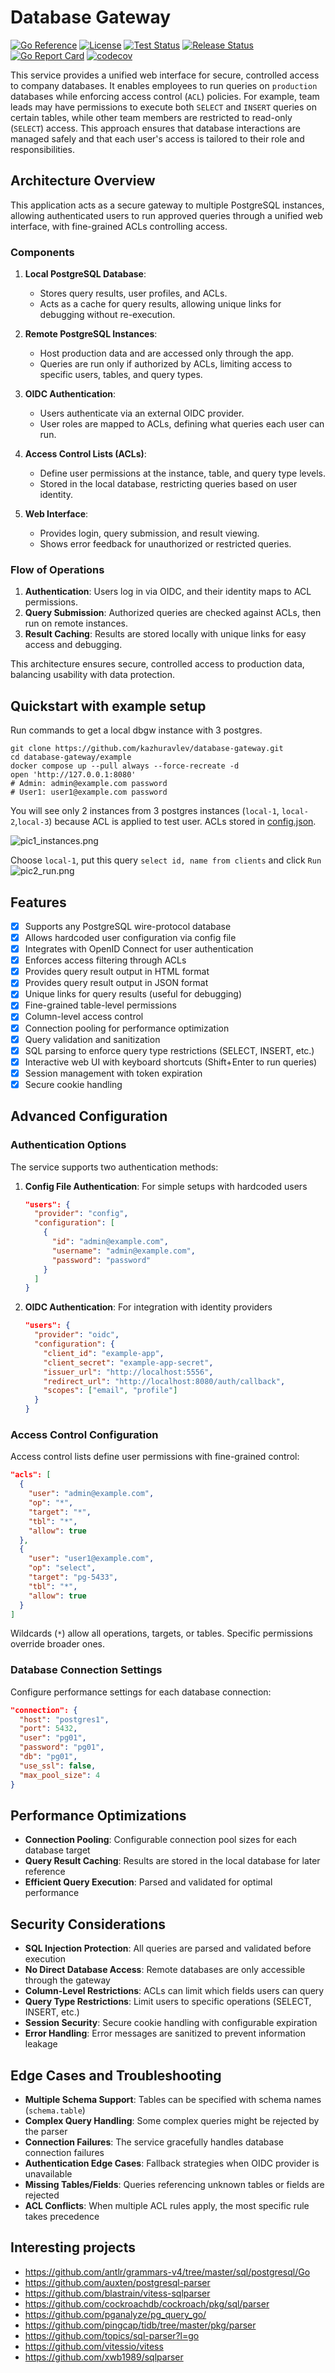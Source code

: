 # Database Gateway

[![Go Reference](https://pkg.go.dev/badge/github.com/kazhuravlev/database-gateway.svg)](https://pkg.go.dev/github.com/kazhuravlev/database-gateway)
[![License](https://img.shields.io/github/license/kazhuravlev/database-gateway?color=blue)](https://github.com/kazhuravlev/database-gateway/blob/master/LICENSE)
[![Test Status](https://github.com/kazhuravlev/database-gateway/actions/workflows/test.yml/badge.svg)](https://github.com/kazhuravlev/database-gateway/actions/workflows/test.yml)
[![Release Status](https://github.com/kazhuravlev/database-gateway/actions/workflows/release.yml/badge.svg)](https://github.com/kazhuravlev/database-gateway/actions/workflows/release.yml)
[![Go Report Card](https://goreportcard.com/badge/github.com/kazhuravlev/database-gateway)](https://goreportcard.com/report/github.com/kazhuravlev/database-gateway)
[![codecov](https://codecov.io/gh/kazhuravlev/database-gateway/graph/badge.svg?token=DLOML3FTN1)](https://codecov.io/gh/kazhuravlev/database-gateway)

This service provides a unified web interface for secure, controlled access to company databases. It enables employees
to run queries on `production` databases while enforcing access control (`ACL`) policies. For example, team leads may
have permissions to execute both `SELECT` and `INSERT` queries on certain tables, while other team members are
restricted to read-only (`SELECT`) access. This approach ensures that database interactions are managed safely and
that each user's access is tailored to their role and responsibilities.

## Architecture Overview

This application acts as a secure gateway to multiple PostgreSQL instances, allowing authenticated users to run approved
queries through a unified web interface, with fine-grained ACLs controlling access.

### Components

1. **Local PostgreSQL Database**:
    - Stores query results, user profiles, and ACLs.
    - Acts as a cache for query results, allowing unique links for debugging without re-execution.

2. **Remote PostgreSQL Instances**:
    - Host production data and are accessed only through the app.
    - Queries are run only if authorized by ACLs, limiting access to specific users, tables, and query types.

3. **OIDC Authentication**:
    - Users authenticate via an external OIDC provider.
    - User roles are mapped to ACLs, defining what queries each user can run.

4. **Access Control Lists (ACLs)**:
    - Define user permissions at the instance, table, and query type levels.
    - Stored in the local database, restricting queries based on user identity.

5. **Web Interface**:
    - Provides login, query submission, and result viewing.
    - Shows error feedback for unauthorized or restricted queries.

### Flow of Operations

1. **Authentication**: Users log in via OIDC, and their identity maps to ACL permissions.
2. **Query Submission**: Authorized queries are checked against ACLs, then run on remote instances.
3. **Result Caching**: Results are stored locally with unique links for easy access and debugging.

This architecture ensures secure, controlled access to production data, balancing usability with data protection.

## Quickstart with example setup

Run commands to get a local dbgw instance with 3 postgres.

```shell
git clone https://github.com/kazhuravlev/database-gateway.git
cd database-gateway/example
docker compose up --pull always --force-recreate -d
open 'http://127.0.0.1:8080'
# Admin: admin@example.com password
# User1: user1@example.com password
```

You will see only 2 instances from 3 postgres instances (`local-1`, `local-2`,`local-3`) because ACL is applied to test
user. ACLs stored in [config.json](example/config.json).

![pic1_instances.png](example/pic1_instances.png)

Choose `local-1`, put this query `select id, name from clients` and click `Run` ![pic2_run.png](example/pic2_run.png)

## Features

- [x] Supports any PostgreSQL wire-protocol database
- [x] Allows hardcoded user configuration via config file
- [x] Integrates with OpenID Connect for user authentication
- [x] Enforces access filtering through ACLs
- [x] Provides query result output in HTML format
- [x] Provides query result output in JSON format
- [x] Unique links for query results (useful for debugging)
- [x] Fine-grained table-level permissions
- [x] Column-level access control
- [x] Connection pooling for performance optimization
- [x] Query validation and sanitization
- [x] SQL parsing to enforce query type restrictions (SELECT, INSERT, etc.)
- [x] Interactive web UI with keyboard shortcuts (Shift+Enter to run queries)
- [x] Session management with token expiration
- [x] Secure cookie handling

## Advanced Configuration

### Authentication Options

The service supports two authentication methods:

1. **Config File Authentication**: For simple setups with hardcoded users
   ```json
   "users": {
     "provider": "config",
     "configuration": [
       {
         "id": "admin@example.com",
         "username": "admin@example.com",
         "password": "password"
       }
     ]
   }
   ```

2. **OIDC Authentication**: For integration with identity providers
   ```json
   "users": {
     "provider": "oidc",
     "configuration": {
       "client_id": "example-app",
       "client_secret": "example-app-secret",
       "issuer_url": "http://localhost:5556",
       "redirect_url": "http://localhost:8080/auth/callback",
       "scopes": ["email", "profile"]
     }
   }
   ```

### Access Control Configuration

Access control lists define user permissions with fine-grained control:

```json
"acls": [
  {
    "user": "admin@example.com",
    "op": "*",
    "target": "*",
    "tbl": "*",
    "allow": true
  },
  {
    "user": "user1@example.com",
    "op": "select",
    "target": "pg-5433",
    "tbl": "*",
    "allow": true
  }
]
```

Wildcards (`*`) allow all operations, targets, or tables. Specific permissions override broader ones.

### Database Connection Settings

Configure performance settings for each database connection:

```json
"connection": {
  "host": "postgres1",
  "port": 5432,
  "user": "pg01",
  "password": "pg01",
  "db": "pg01",
  "use_ssl": false,
  "max_pool_size": 4
}
```

## Performance Optimizations

- **Connection Pooling**: Configurable connection pool sizes for each database target
- **Query Result Caching**: Results are stored in the local database for later reference
- **Efficient Query Execution**: Parsed and validated for optimal performance

## Security Considerations

- **SQL Injection Protection**: All queries are parsed and validated before execution
- **No Direct Database Access**: Remote databases are only accessible through the gateway
- **Column-Level Restrictions**: ACLs can limit which fields users can query
- **Query Type Restrictions**: Limit users to specific operations (SELECT, INSERT, etc.)
- **Session Security**: Secure cookie handling with configurable expiration
- **Error Handling**: Error messages are sanitized to prevent information leakage

## Edge Cases and Troubleshooting

- **Multiple Schema Support**: Tables can be specified with schema names (`schema.table`)
- **Complex Query Handling**: Some complex queries might be rejected by the parser
- **Connection Failures**: The service gracefully handles database connection failures
- **Authentication Edge Cases**: Fallback strategies when OIDC provider is unavailable
- **Missing Tables/Fields**: Queries referencing unknown tables or fields are rejected
- **ACL Conflicts**: When multiple ACL rules apply, the most specific rule takes precedence

## Interesting projects

- https://github.com/antlr/grammars-v4/tree/master/sql/postgresql/Go
- https://github.com/auxten/postgresql-parser
- https://github.com/blastrain/vitess-sqlparser
- https://github.com/cockroachdb/cockroach/pkg/sql/parser
- https://github.com/pganalyze/pg_query_go/
- https://github.com/pingcap/tidb/tree/master/pkg/parser
- https://github.com/topics/sql-parser?l=go
- https://github.com/vitessio/vitess
- https://github.com/xwb1989/sqlparser
